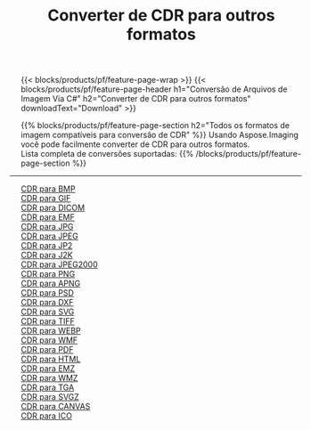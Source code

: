 ﻿---
title: Converter de CDR para outros formatos 
weight: 3920
url: /pt/java/conversion/from/cdr 
lang: pt
langdirlevel: 2
locales: zh-hans,ja,it,ru,de,es,fr,nl,id,lt,pl,pt,vi,tr,ko,zh-hant,ar,hi,th,sv,cs,uk,he
description: Usando Aspose.Imaging você pode facilmente converter de CDR para outros formatos
---

{{< blocks/products/pf/feature-page-wrap >}}
{{< blocks/products/pf/feature-page-header h1="Conversão de Arquivos de Imagem Via C#" h2="Converter de CDR para outros formatos" downloadText="Download" >}}


{{% blocks/products/pf/feature-page-section  h2="Todos os formatos de imagem compatíveis para conversão de CDR" %}}
Usando Aspose.Imaging você pode facilmente converter de CDR para outros formatos.
<br/>
Lista completa de conversões suportadas:
{{% /blocks/products/pf/feature-page-section %}}
<div class="container-fluid productfamilypage bg-gray">
    <div class="convertypes bg-gray agp-content section">
        <div class="container">
		<hr style="margin-left:-20px;"/>
		<div class="row other-converters">
		    <div class='col-md-2 other-converter remove-lp remove-rp'><a href="/imaging/pt/java/conversion/cdr-to-bmp" >CDR para BMP</a></div><div class='col-md-2 other-converter remove-lp remove-rp'><a href="/imaging/pt/java/conversion/cdr-to-gif" >CDR para GIF</a></div><div class='col-md-2 other-converter remove-lp remove-rp'><a href="/imaging/pt/java/conversion/cdr-to-dicom" >CDR para DICOM</a></div><div class='col-md-2 other-converter remove-lp remove-rp'><a href="/imaging/pt/java/conversion/cdr-to-emf" >CDR para EMF</a></div><div class='col-md-2 other-converter remove-lp remove-rp'><a href="/imaging/pt/java/conversion/cdr-to-jpg" >CDR para JPG</a></div><div class='col-md-2 other-converter remove-lp remove-rp'><a href="/imaging/pt/java/conversion/cdr-to-jpeg" >CDR para JPEG</a></div><div class='col-md-2 other-converter remove-lp remove-rp'><a href="/imaging/pt/java/conversion/cdr-to-jp2" >CDR para JP2</a></div><div class='col-md-2 other-converter remove-lp remove-rp'><a href="/imaging/pt/java/conversion/cdr-to-j2k" >CDR para J2K</a></div><div class='col-md-2 other-converter remove-lp remove-rp'><a href="/imaging/pt/java/conversion/cdr-to-jpeg2000" >CDR para JPEG2000</a></div><div class='col-md-2 other-converter remove-lp remove-rp'><a href="/imaging/pt/java/conversion/cdr-to-png" >CDR para PNG</a></div><div class='col-md-2 other-converter remove-lp remove-rp'><a href="/imaging/pt/java/conversion/cdr-to-apng" >CDR para APNG</a></div><div class='col-md-2 other-converter remove-lp remove-rp'><a href="/imaging/pt/java/conversion/cdr-to-psd" >CDR para PSD</a></div><div class='col-md-2 other-converter remove-lp remove-rp'><a href="/imaging/pt/java/conversion/cdr-to-dxf" >CDR para DXF</a></div><div class='col-md-2 other-converter remove-lp remove-rp'><a href="/imaging/pt/java/conversion/cdr-to-svg" >CDR para SVG</a></div><div class='col-md-2 other-converter remove-lp remove-rp'><a href="/imaging/pt/java/conversion/cdr-to-tiff" >CDR para TIFF</a></div><div class='col-md-2 other-converter remove-lp remove-rp'><a href="/imaging/pt/java/conversion/cdr-to-webp" >CDR para WEBP</a></div><div class='col-md-2 other-converter remove-lp remove-rp'><a href="/imaging/pt/java/conversion/cdr-to-wmf" >CDR para WMF</a></div><div class='col-md-2 other-converter remove-lp remove-rp'><a href="/imaging/pt/java/conversion/cdr-to-pdf" >CDR para PDF</a></div><div class='col-md-2 other-converter remove-lp remove-rp'><a href="/imaging/pt/java/conversion/cdr-to-html" >CDR para HTML</a></div><div class='col-md-2 other-converter remove-lp remove-rp'><a href="/imaging/pt/java/conversion/cdr-to-emz" >CDR para EMZ</a></div><div class='col-md-2 other-converter remove-lp remove-rp'><a href="/imaging/pt/java/conversion/cdr-to-wmz" >CDR para WMZ</a></div><div class='col-md-2 other-converter remove-lp remove-rp'><a href="/imaging/pt/java/conversion/cdr-to-tga" >CDR para TGA</a></div><div class='col-md-2 other-converter remove-lp remove-rp'><a href="/imaging/pt/java/conversion/cdr-to-svgz" >CDR para SVGZ</a></div><div class='col-md-2 other-converter remove-lp remove-rp'><a href="/imaging/pt/java/conversion/cdr-to-canvas" >CDR para CANVAS</a></div><div class='col-md-2 other-converter remove-lp remove-rp'><a href="/imaging/pt/java/conversion/cdr-to-ico" >CDR para ICO</a></div>
                </div>
        </div>
    </div>
</div>
<br/>

